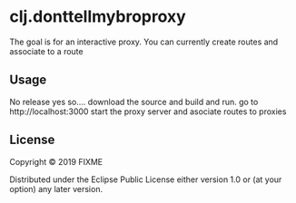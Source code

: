 # clj.donttellmybroproxy

The goal is for an interactive proxy. You can currently create routes and associate to a route

## Usage

No release yes so.... download the source and build and run. go to http://localhost:3000 start the proxy server and asociate routes to proxies

## License

Copyright © 2019 FIXME

Distributed under the Eclipse Public License either version 1.0 or (at
your option) any later version.
